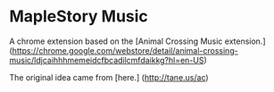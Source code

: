 MapleStory Music
===============

A chrome extension based on the [Animal Crossing Music extension.] (https://chrome.google.com/webstore/detail/animal-crossing-music/ldjcaihhhmemeidcfbcadilcmfdaikkg?hl=en-US)

The original idea came from [here.] (http://tane.us/ac)
